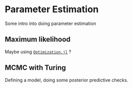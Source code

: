 # Parameter Estimation

Some intro into doing parameter estimation

## Maximum likelihood

Maybe using [`Optimization.jl`](http://optimization.sciml.ai/stable/) ?

## MCMC with Turing

Defining a model, doing some posterior predictive checks.